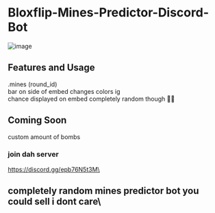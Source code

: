 # Bloxflip-Mines-Predictor-Discord-Bot

![image](https://user-images.githubusercontent.com/98252854/188293590-e06cf5df-64a1-4d41-b2c0-ae90f62e51a7.png)

## Features and Usage
.mines (round_id)\
bar on side of embed changes colors ig\
chance displayed on embed completely random though 🤷‍♂️

## Coming Soon
custom amount of bombs
### join dah server
https://discord.gg/epb76N5t3M\
## completely random mines predictor bot you could sell i dont care\
